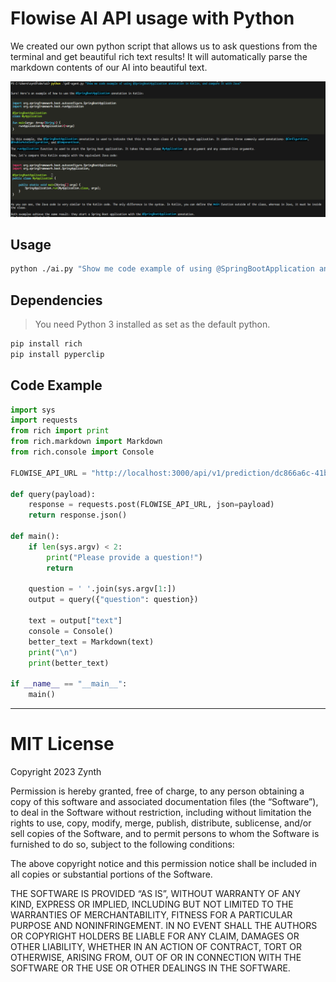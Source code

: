 # Flowise AI API usage with Python

We created our own python script that allows us to ask questions from the terminal and get beautiful rich text results! It will automatically parse the markdown contents of our AI into beautiful text. 

![](docs/screen.png)

## Usage

```bash
python ./ai.py "Show me code example of using @SpringBootApplication annotation in Kotlin, and compare it with Java"
```

## Dependencies

> You need Python 3 installed as set as the default python.

```bash
pip install rich
pip install pyperclip
```

## Code Example

```python
import sys
import requests
from rich import print
from rich.markdown import Markdown
from rich.console import Console

FLOWISE_API_URL = "http://localhost:3000/api/v1/prediction/dc866a6c-41bb-49b4-aa0f-e4c0adbecd53" # Your Flowise API URL here

def query(payload):
    response = requests.post(FLOWISE_API_URL, json=payload)
    return response.json()

def main():
    if len(sys.argv) < 2:
        print("Please provide a question!")
        return

    question = ' '.join(sys.argv[1:])
    output = query({"question": question})

    text = output["text"]
    console = Console()
    better_text = Markdown(text)
    print("\n")
    print(better_text)

if __name__ == "__main__":
    main()

```

-----

# MIT License

Copyright 2023 Zynth

Permission is hereby granted, free of charge, to any person obtaining a copy of this software and associated documentation files (the “Software”), to deal in the Software without restriction, including without limitation the rights to use, copy, modify, merge, publish, distribute, sublicense, and/or sell copies of the Software, and to permit persons to whom the Software is furnished to do so, subject to the following conditions:

The above copyright notice and this permission notice shall be included in all copies or substantial portions of the Software.

THE SOFTWARE IS PROVIDED “AS IS”, WITHOUT WARRANTY OF ANY KIND, EXPRESS OR IMPLIED, INCLUDING BUT NOT LIMITED TO THE WARRANTIES OF MERCHANTABILITY, FITNESS FOR A PARTICULAR PURPOSE AND NONINFRINGEMENT. IN NO EVENT SHALL THE AUTHORS OR COPYRIGHT HOLDERS BE LIABLE FOR ANY CLAIM, DAMAGES OR OTHER LIABILITY, WHETHER IN AN ACTION OF CONTRACT, TORT OR OTHERWISE, ARISING FROM, OUT OF OR IN CONNECTION WITH THE SOFTWARE OR THE USE OR OTHER DEALINGS IN THE SOFTWARE.